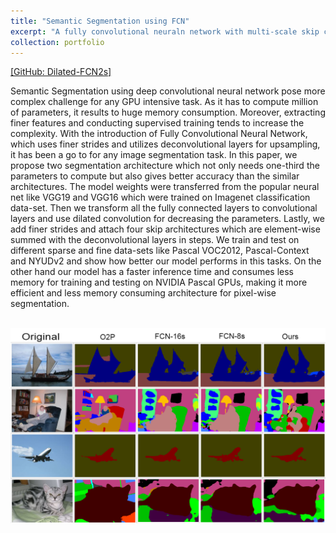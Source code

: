 ```yaml
---
title: "Semantic Segmentation using FCN"
excerpt: "A fully convolutional neuraln network with multi-scale skip connection and dilated convolution for semantic segmentation.<br/><br/><img src='/images/sain.png'>"
collection: portfolio
---
```


[[GitHub: Dilated-FCN2s]](https://github.com/SharifAmit/DilatedFCNSegmentation)

Semantic Segmentation using deep convolutional neural network pose more complex challenge for any GPU intensive task. As it has to compute million of parameters, it results to huge memory consumption. Moreover, extracting finer features and conducting supervised training tends to increase the complexity. With the introduction of Fully Convolutional Neural Network, which uses finer strides and utilizes deconvolutional layers for upsampling, it has been a go to for any image segmentation task. In this paper, we propose two segmentation architecture which not only needs one-third the parameters to compute but also gives better accuracy than the similar architectures. The model weights were transferred from the popular neural net like VGG19 and VGG16 which were trained on Imagenet classification data-set. Then we transform all the fully connected layers to convolutional layers and use dilated convolution for decreasing the parameters. Lastly, we add finer strides and attach four skip architectures which are element-wise summed with the deconvolutional layers in steps. We train and test on different sparse and fine data-sets like Pascal VOC2012, Pascal-Context and NYUDv2 and show how better our model performs in this tasks. On the other hand our model has a faster inference time and consumes less memory for training and testing on NVIDIA Pascal GPUs, making it more efficient and less memory consuming architecture for pixel-wise segmentation. 

<br/><img src='/images/sain.png'>
